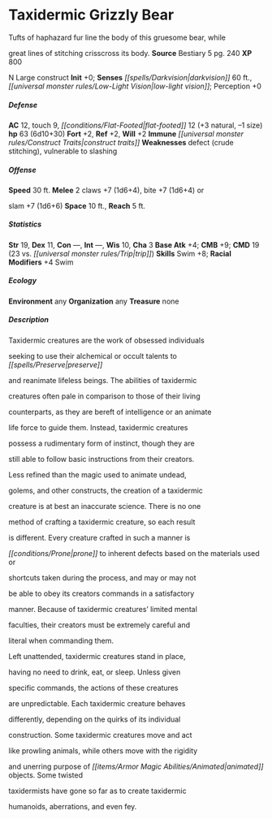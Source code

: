 ﻿---
cssclass: [monsters]
title1: Taxidermic Grizzly Bear
desc_short: Tufts of haphazard fur line the body of this gruesome bear, whilegreat
  lines of stitching crisscross its body.
title2: Taxidermic Grizzly Bear
CR: 3
sources:
- name: Bestiary 5
  page: 240
  link: http://paizo.com/products/btpy9g9x?Pathfinder-Roleplaying-Game-Bestiary-5
XP: 800
alignment: N
size: Large
type: construct
initiative:
  bonus: 0
senses:
  darkvision: 60
  low-light vision: true
AC:
  AC: 12
  touch: 9
  flat_footed: 12
  components:
    natural: 3
    size: -1
HP:
  HP: 63
  long: 6d10+30
saves:
  fort: 2
  ref: 2
  will: 2
immunities:
- construct traits
weaknesses:
- defect (crude stitching)
- vulnerable to slashing
speeds:
  base: 30
attacks:
  melee:
  - - text: 2 claws +7 (1d6+4)
      entries:
      - - damage: 1d6+4
      count: 2
      attack: claws
      bonus:
      - 7
    - text: bite +7 (1d6+4) orslam +7 (1d6+6)
      entries:
      - - damage: 1d6+6
      attack: bite +7 (1d6+4) orslam
      bonus:
      - 7
space: 10
reach: 5
ability_scores:
  STR: 19
  DEX: 11
  CON:
  INT:
  WIS: 10
  CHA: 3
BAB: 4
CMB: 9
CMD: 19
CMD_other: 23 vs. trip
skills:
  Swim: 8
  Perception: 0
  _racial_mods:
    Swim:
      _: 4
ecology:
  environment: any
  organization: any
  treasure_type: none
desc_long: |-
  Taxidermic creatures are the work of obsessed individualsseeking to use their alchemical or occult talents to preserveand reanimate lifeless beings. The abilities of taxidermiccreatures often pale in comparison to those of their livingcounterparts, as they are bereft of intelligence or an animatelife force to guide them. Instead, taxidermic creaturespossess a rudimentary form of instinct, though they arestill able to follow basic instructions from their creators.

  Less refined than the magic used to animate undead,golems, and other constructs, the creation of a taxidermiccreature is at best an inaccurate science. There is no onemethod of crafting a taxidermic creature, so each resultis different. Every creature crafted in such a manner isprone to inherent defects based on the materials used orshortcuts taken during the process, and may or may notbe able to obey its creators commands in a satisfactorymanner. Because of taxidermic creatures' limited mentalfaculties, their creators must be extremely careful andliteral when commanding them.

  Left unattended, taxidermic creatures stand in place,having no need to drink, eat, or sleep. Unless givenspecific commands, the actions of these creaturesare unpredictable. Each taxidermic creature behavesdifferently, depending on the quirks of its individualconstruction. Some taxidermic creatures move and actlike prowling animals, while others move with the rigidityand unerring purpose of animated objects. Some twistedtaxidermists have gone so far as to create taxidermichumanoids, aberrations, and even fey.

---

# Taxidermic Grizzly Bear
Tufts of haphazard fur line the body of this gruesome bear, while

great lines of stitching crisscross its body.
**Source** Bestiary 5 pg. 240
**XP** 800

N Large construct
**Init** +0; **Senses** _[[spells/Darkvision|darkvision]]_ 60 ft., _[[universal monster rules/Low-Light Vision|low-light vision]]_; Perception +0

##### Defense

**AC** 12, touch 9, _[[conditions/Flat-Footed|flat-footed]]_ 12 (+3 natural, –1 size)
**hp** 63 (6d10+30)
**Fort** +2, **Ref** +2, **Will** +2
**Immune** _[[universal monster rules/Construct Traits|construct traits]]_
**Weaknesses** defect (crude stitching), vulnerable to slashing

##### Offense
**Speed** 30 ft.
**Melee** 2 claws +7 (1d6+4), bite +7 (1d6+4) or

slam +7 (1d6+6)
**Space** 10 ft., **Reach** 5 ft.

##### Statistics
**Str** 19, **Dex** 11, **Con** —, **Int** —, **Wis** 10, **Cha** 3
**Base Atk** +4; **CMB** +9; **CMD** 19 (23 vs. _[[universal monster rules/Trip|trip]]_)
**Skills** Swim +8; **Racial Modifiers** +4 Swim

##### Ecology

**Environment** any
**Organization** any
**Treasure** none

##### Description

Taxidermic creatures are the work of obsessed individuals

seeking to use their alchemical or occult talents to _[[spells/Preserve|preserve]]_

and reanimate lifeless beings. The abilities of taxidermic

creatures often pale in comparison to those of their living

counterparts, as they are bereft of intelligence or an animate

life force to guide them. Instead, taxidermic creatures

possess a rudimentary form of instinct, though they are

still able to follow basic instructions from their creators.

Less refined than the magic used to animate undead,

golems, and other constructs, the creation of a taxidermic

creature is at best an inaccurate science. There is no one

method of crafting a taxidermic creature, so each result

is different. Every creature crafted in such a manner is

_[[conditions/Prone|prone]]_ to inherent defects based on the materials used or

shortcuts taken during the process, and may or may not

be able to obey its creators commands in a satisfactory

manner. Because of taxidermic creatures’ limited mental

faculties, their creators must be extremely careful and

literal when commanding them.

Left unattended, taxidermic creatures stand in place,

having no need to drink, eat, or sleep. Unless given

specific commands, the actions of these creatures

are unpredictable. Each taxidermic creature behaves

differently, depending on the quirks of its individual

construction. Some taxidermic creatures move and act

like prowling animals, while others move with the rigidity

and unerring purpose of _[[items/Armor Magic Abilities/Animated|animated]]_ objects. Some twisted

taxidermists have gone so far as to create taxidermic

humanoids, aberrations, and even fey.
